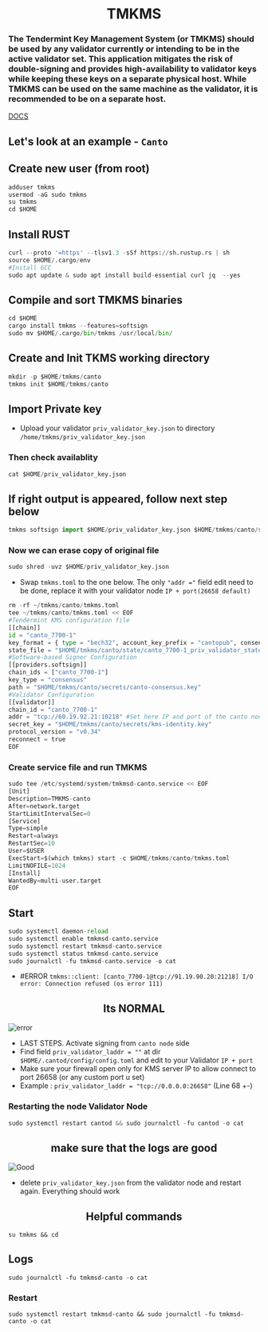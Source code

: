 <h1 align="center">TMKMS</h1>

### The Tendermint Key Management System (or TMKMS) should be used by any validator currently or intending to be in the active validator set. This application mitigates the risk of double-signing and provides high-availability to validator keys while keeping these keys on a separate physical host. While TMKMS can be used on the same machine as the validator, it is recommended to be on a separate host.
[DOCS](https://docs.osmosis.zone/osmosis-core/keys/tmkms/)

## Let's look at an example - `Canto`

## Create new user (from root)
```python
adduser tmkms
usermod -aG sudo tmkms
su tmkms
cd $HOME
```

## Install RUST
```python
curl --proto '=https' --tlsv1.3 -sSf https://sh.rustup.rs | sh
source $HOME/.cargo/env
#Install GCC
sudo apt update & sudo apt install build-essential curl jq  --yes
```
## Compile and sort TMKMS binaries
```python
cd $HOME
cargo install tmkms --features=softsign
sudo mv $HOME/.cargo/bin/tmkms /usr/local/bin/
```

## Create and Init TKMS working directory
```python
mkdir -p $HOME/tmkms/canto
tmkms init $HOME/tmkms/canto
```

## Import Private key
- Upload your validator `priv_validator_key.json` to directory `/home/tmkms/priv_validator_key.json`
### Then check availablity 
```python
cat $HOME/priv_validator_key.json
```
## If right output is appeared, follow next step below
```python
tmkms softsign import $HOME/priv_validator_key.json $HOME/tmkms/canto/secrets/canto-consensus.key
```
### Now we can erase copy of original file
```python
sudo shred -uvz $HOME/priv_validator_key.json
```

- Swap `tmkms.toml` to the one below. The only `"addr ="` field edit need to be done, replace it with your validator node `IP + port(26658 default)`
```python
rm -rf ~/tmkms/canto/tmkms.toml
tee ~/tmkms/canto/tmkms.toml << EOF
#Tendermint KMS configuration file
[[chain]]
id = "canto_7700-1"
key_format = { type = "bech32", account_key_prefix = "cantopub", consensus_key_prefix = "cantovalcons" }
state_file = "$HOME/tmkms/canto/state/canto_7700-1_priv_validator_state.json"
#Software-based Signer Configuration
[[providers.softsign]]
chain_ids = ["canto_7700-1"]
key_type = "consensus"
path = "$HOME/tmkms/canto/secrets/canto-consensus.key"
#Validator Configuration
[[validator]]
chain_id = "canto_7700-1"
addr = "tcp://60.19.92.21:10218" #Set here IP and port of the canto node U will be using for signing blocks (port can be custom)   
secret_key = "$HOME/tmkms/canto/secrets/kms-identity.key"
protocol_version = "v0.34"
reconnect = true
EOF
```
### Create service file and run TMKMS
```python
sudo tee /etc/systemd/system/tmkmsd-canto.service << EOF
[Unit]
Description=TMKMS-canto
After=network.target
StartLimitIntervalSec=0
[Service]
Type=simple
Restart=always
RestartSec=10
User=$USER
ExecStart=$(which tmkms) start -c $HOME/tmkms/canto/tmkms.toml
LimitNOFILE=1024
[Install]
WantedBy=multi-user.target
EOF
```
## Start 
```python
sudo systemctl daemon-reload
sudo systemctl enable tmkmsd-canto.service
sudo systemctl restart tmkmsd-canto.service
sudo systemctl status tmkmsd-canto.service
sudo journalctl -fu tmkmsd-canto.service -o cat
```

- #ERROR `tmkms::client: [canto_7700-1@tcp://91.19.90.20:21218] I/O error: Connection refused (os error 111)`
<h2 align="center">Its NORMAL</h2>

![error](https://github.com/111STAVR111/TMKMS/assets/77785195/1c39f6de-0fa7-48a5-b2c8-af7da0397935)

- LAST STEPS. Activate signing from `canto node` side
- Find field `priv_validator_laddr = ""` at dir `$HOME/.cantod/config/config.toml` and edit to your Validator `IP + port`
- Make sure your firewall open only for KMS server IP to allow connect to port 26658 (or any custom port u set)
- Example : `priv_validator_laddr = "tcp://0.0.0.0:26658"`  (Line 68 +-)

### Restarting the node Validator Node
```python
sudo systemctl restart cantod && sudo journalctl -fu cantod -o cat
```

<h2 align="center">make sure that the logs are good  </h2>

![Good](https://github.com/111STAVR111/TMKMS/assets/77785195/d0fe10a7-8db0-473f-926e-188aa9ef7137)

- delete `priv_validator_key.json` from the validator node and restart again. Everything should work


<h2 align="center">Helpful commands</h2>

`su tmkms && cd`
## Logs
`sudo journalctl -fu tmkmsd-canto -o cat`
### Restart
`sudo systemctl restart tmkmsd-canto && sudo journalctl -fu tmkmsd-canto -o cat`


